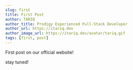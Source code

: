 ```yaml
---
slug: first
title: First Post
author: TARIQ
author_title: Prodigy Experienced Full-Stack Developer
author_url: https://itariq.dev
author_image_url: https://itariq.dev/avatar/tariq.gif
tags: [first, post]
---
```


First post on our official website!

stay tuned!